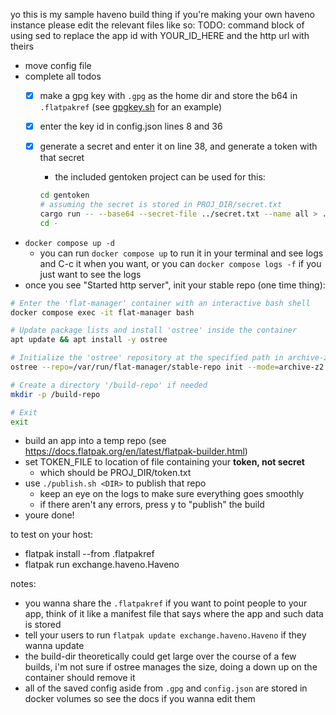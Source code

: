 yo this is my sample haveno build thing
if you're making your own haveno instance please edit the relevant files like so:
TODO: command block of using sed to replace the app id with YOUR_ID_HERE and the http url with theirs

- move config file
- complete all todos
  - [x] make a gpg key with `.gpg` as the home dir and store the b64 in `.flatpakref` (see [gpgkey.sh](./gpgkey.sh) for an example)
  - [x] enter the key id in config.json lines 8 and 36
  - [x] generate a secret and enter it on line 38, and generate a token with that secret
    - the included gentoken project can be used for this:

    ```bash
    cd gentoken
    # assuming the secret is stored in PROJ_DIR/secret.txt
    cargo run -- --base64 --secret-file ../secret.txt --name all > ../token.txt
    cd -
    ```

- `docker compose up -d`
  - you can run `docker compose up` to run it in your terminal and see logs and C-c it when you want, or you can `docker compose logs -f` if you just want to see the logs
- once you see "Started http server", init your stable repo (one time thing):

```bash
# Enter the 'flat-manager' container with an interactive bash shell
docker compose exec -it flat-manager bash

# Update package lists and install 'ostree' inside the container
apt update && apt install -y ostree

# Initialize the 'ostree' repository at the specified path in archive-z2 mode
ostree --repo=/var/run/flat-manager/stable-repo init --mode=archive-z2

# Create a directory '/build-repo' if needed
mkdir -p /build-repo

# Exit
exit
```

- build an app into a temp repo (see <https://docs.flatpak.org/en/latest/flatpak-builder.html>)
- set TOKEN_FILE to location of file containing your **token, not secret**
  - which should be PROJ_DIR/token.txt
- use `./publish.sh <DIR>` to publish that repo
  - keep an eye on the logs to make sure everything goes smoothly
  - if there aren't any errors, press y to "publish" the build
- youre done!

to test on your host:

- flatpak install --from .flatpakref
- flatpak run exchange.haveno.Haveno

notes:

- you wanna share the `.flatpakref` if you want to point people to your app, think of it like a manifest file that says where the app and such data is stored
- tell your users to run `flatpak update exchange.haveno.Haveno` if they wanna update
- the build-dir theoretically could get large over the course of a few builds, i'm not sure if ostree manages the size, doing a down up on the container should remove it
- all of the saved config aside from `.gpg` and `config.json` are stored in docker volumes so see the docs if you wanna edit them
